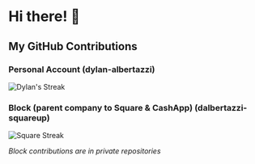 # Hi there! 👋

## My GitHub Contributions

### Personal Account (dylan-albertazzi)

![Dylan's Streak](https://github-readme-streak-stats.herokuapp.com/?user=dylan-albertazzi&theme=default)

### Block (parent company to Square & CashApp) (dalbertazzi-squareup)
![Square Streak](https://github-readme-streak-stats.herokuapp.com/?user=dalbertazzi-squareup&theme=default)

*Block contributions are in private repositories*
